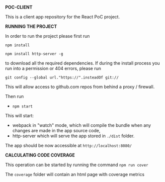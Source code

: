 **POC-CLIENT**

This is a client app repository for the React PoC project.

**RUNNING THE PROJECT**

In order to run the project please first run

`npm install`

`npm install http-server -g`

to download all the required dependencies. If during the install process you run into a permission
or 404 errors, please run

`git config --global url."https://".insteadOf git://`

This will allow access to github.com repos from behind a proxy / firewall.

Then run

- `npm start`

This will start:

- webpack in "watch" mode, which will compile the bundle when any changes are
made in the app source code,
- http-server which will serve the app stored in `./dist` folder.

The app should be now accessible at `http://localhost:8080/`

**CALCULATING CODE COVERAGE**

This operation can be started by running the command
`npm run cover`

The `coverage` folder will contain an html page with coverage metrics
